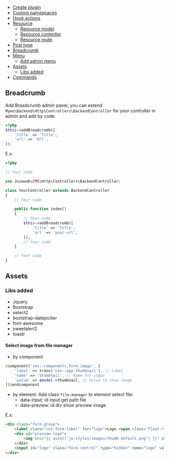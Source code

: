 

- [Create plugin](#create-plugin)
- [Custom namespaces](#custom-namespaces)
- [Hook actions](#hook-actions)
- [Resource](#resource)
    - [Resource model](#resource-model)
    - [Resource controller](#resource-controller)
    - [Resource route](#resource-route)
- [Post type](#post-type)
- [Breadcrumb](#breadcrumb)
- [Menu](#menu)
    - [Add admin menu](#add-admin-menu)
- [Assets](#assets)
    - [Libs added](#libs-added)
- [Commands](#commands)

## Breadcrumb
Add Breadcrumb admin panel, you can extend `Mymo\Backend\Http\Controllers\BackendController` for your controller in admin and add by code:
```php
<?php
$this->addBreadcrumb([
    'title' => 'Title',
    'url' => 'Url',
]);
```
E.x:
```php
<?php

// Your code

use Juzaweb\CMS\Http\Controllers\BackendController;

class YourController extends BackendController
{
    // Your code

    public function index()
    {
        // Your code
        $this->addBreadcrumb([
            'title' => 'Title',
            'url' => 'your-url',
        ]);
        // Your code
    }

    // Your code
}
```

## Assets
### Libs added
- Jquery
- Bootstrap
- select2
- bootstrap-datepicker
- font-awesome
- sweetalert2
- toastr

#### Select image from file manager
- by component
```php
@component('cms::components.form_image', [
    'label' => trans('cms::app.thumbnail'), // Label
    'name' => 'thumbnail', // Name for input
    'value' => $model->thumbnail, // Value to show image
])@endcomponent
```

- by element: Add class `file-manager` to element select file:
    - data-input: id input get path file
    - data-preview: id div show preview image

E.x:
```html
<div class="form-group">
    <label class="col-form-label" for="logo">Logo <span class="float-right"><a href="javascript:void(0)" data-input="logo" data-preview="preview-logo" class="file-manager"><i class="fa fa-edit"></i> Change image</a></span></label>
    <div id="preview-logo">
        <img src="{{ asset('jw-styles/images/thumb-default.png') }}" alt="" class="w-25">
    </div>
    <input id="logo" class="form-control" type="hidden" name="logo" value="">
</div>
```

